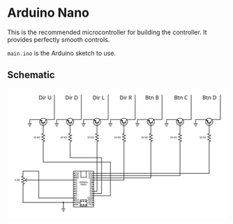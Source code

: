 # Arduino Nano

This is the recommended microcontroller for building the controller. It provides perfectly smooth controls.

`main.ino` is the Arduino sketch to use.

## Schematic

![schematic](./arduinoControllerSchematic.svg)
